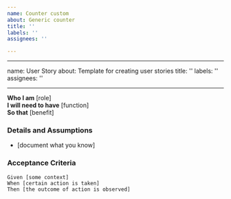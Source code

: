 ```yaml
---
name: Counter custom
about: Generic counter
title: ''
labels: ''
assignees: ''

---
```


---
name: User Story
about: Template for creating user stories
title: ''
labels: ''
assignees: ''

---

**Who I am** [role]  
 **I will need to have** [function]  
 **So that** [benefit]  
   
 ### Details and Assumptions
 * [document what you know]
   
 ### Acceptance Criteria  
   
 ```gherkin
 Given [some context]
 When [certain action is taken]
 Then [the outcome of action is observed]
 ```
